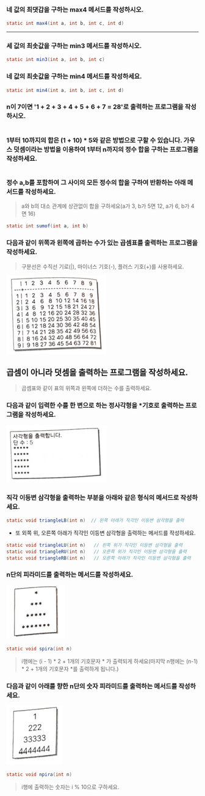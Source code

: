 ### 네 값의 최댓갑을 구하는 max4 메서드를 작성하시오.

```java
static int max4(int a, int b, int c, int d)
```

--- 
### 세 값의 최솟값을 구하는 min3 메서드를 작성하시오.

```java
static int min3(int a, int b, int c)
```

### 네 값의 최솟값을 구하는 min4 메서드를 작성하세요.

```java
static int min4(int a, int b, int c, int d)
```

### n이 7이면 '1 + 2 + 3 + 4 + 5 + 6 + 7 = 28'로 출력하는 프로그램을 작성하시오.

```
```

### 1부터 10까지의 합은 (1 + 10) * 5와 같은 방법으로 구할 수 있습니다. 가우스 덧셈이라는 방법을 이용하여 1부터 n까지의 정수 합을 구하는 프로그램을 작성하세요.

```
```

### 정수 a,b를 포함하여 그 사이의 모든 정수의 합을 구하여 반환하는 아래 메서드를 작성하세요.

> a와 b의 대소 관계에 상관없이 합을 구하세요(a가 3, b가 5면 12, a가 6, b가 4면 16)

```java
static int sumof(int a, int b)
```


### 다음과 같이 위쪽과 왼쪽에 곱하는 수가 있는 곱셈표를 출력하는 프로그램을 작성하세요.
> 구분선은 수직선 기로(|), 마이너스 기호(-), 플러스 기호(+)를 사용하세요.


![image12](https://raw.githubusercontent.com/yonggyo1125/lecture_algorithm/master/01%20%EA%B8%B0%EB%B3%B8%EC%95%8C%EA%B3%A0%EB%A6%AC%EC%A6%98/images/12.png)


## 곱셈이 아니라 덧셈을 출력하는 프로그램을 작성하세요.
> 곱셈표와 같이 표의 위쪽과 왼쪽에 더하는 수를 출력하세요.

### 다음과 같이 입력한 수를 한 변으로 하는 정사각형을 *기호로 출력하는 프로그램을 작성하세요.

![image13](https://raw.githubusercontent.com/yonggyo1125/lecture_algorithm/master/01%20%EA%B8%B0%EB%B3%B8%EC%95%8C%EA%B3%A0%EB%A6%AC%EC%A6%98/images/13.png)


### 직각 이등변 삼각형을 출력하는 부분을 아래와 같은 형식의 메서드로 작성하세요.

```java
static void triangleLB(int n)  // 왼쪽 아래가 직각인 이등변 삼각형을 출력 
```

- 또 외쪽 위, 오른쪽 아래가 직각인 이등변 삼각형을 출력하는 메서드를 작성하세요.

```java
static void triangleLU(int n)   // 왼쪽 위가 직각인 이등변 삼각형을 출력
static void triangleRU(int n)   // 오른쪽 위가 직각인 이등변 삼각형을 출력
static void triangleRB(int n)   // 오른쪽 아래가 직각인 이등변 삼각형을 출력
```

### n단의 피라미드를 출력하는 메서드를 작성하세요. 

![image14](https://raw.githubusercontent.com/yonggyo1125/lecture_algorithm/master/01%20%EA%B8%B0%EB%B3%B8%EC%95%8C%EA%B3%A0%EB%A6%AC%EC%A6%98/images/14.png)


```java
static void spira(int n)
```

> i행에는 (i - 1) * 2 + 1개의 기호문자 * 가 출력되게 하세요(마지막 n행에는 (n-1) * 2 + 1개의 기호문자 *를 출력하게 됩니다.)


### 다음과 같이 아래를 향한 n단의 숫자 피라미드를 출력하는 메서드를 작성하세요.

![image15](https://raw.githubusercontent.com/yonggyo1125/lecture_algorithm/master/01%20%EA%B8%B0%EB%B3%B8%EC%95%8C%EA%B3%A0%EB%A6%AC%EC%A6%98/images/15.png)


```java
static void npira(int n)
```

> i행에 출력하는 숫자는 i % 10으로 구하세요.